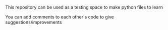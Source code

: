 This repository can be used as a testing space to make python files to learn

You can add comments to each other's code to give suggestions/improvements